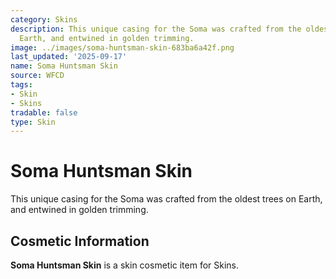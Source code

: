 ```yaml
---
category: Skins
description: This unique casing for the Soma was crafted from the oldest trees on
  Earth, and entwined in golden trimming.
image: ../images/soma-huntsman-skin-683ba6a42f.png
last_updated: '2025-09-17'
name: Soma Huntsman Skin
source: WFCD
tags:
- Skin
- Skins
tradable: false
type: Skin
---
```


# Soma Huntsman Skin

This unique casing for the Soma was crafted from the oldest trees on Earth, and entwined in golden trimming.

## Cosmetic Information

**Soma Huntsman Skin** is a skin cosmetic item for Skins.

